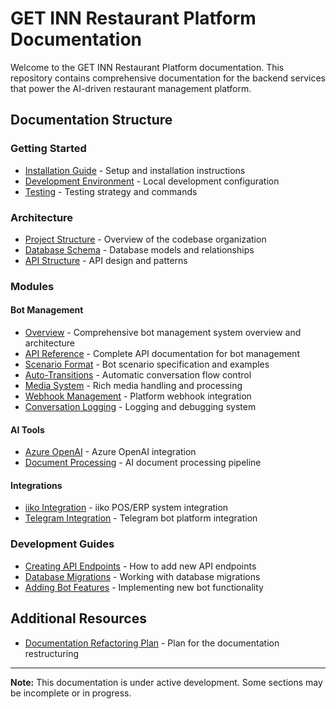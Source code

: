 # GET INN Restaurant Platform Documentation

Welcome to the GET INN Restaurant Platform documentation. This repository contains comprehensive documentation for the backend services that power the AI-driven restaurant management platform.

## Documentation Structure

### Getting Started
- [Installation Guide](getting-started/installation.md) - Setup and installation instructions
- [Development Environment](getting-started/development-environment.md) - Local development configuration
- [Testing](getting-started/testing.md) - Testing strategy and commands

### Architecture
- [Project Structure](architecture/project-structure.md) - Overview of the codebase organization
- [Database Schema](architecture/database-schema.md) - Database models and relationships
- [API Structure](architecture/api-structure.md) - API design and patterns

### Modules

#### Bot Management
- [Overview](modules/bot-management/overview.md) - Comprehensive bot management system overview and architecture
- [API Reference](modules/bot-management/api-reference.md) - Complete API documentation for bot management
- [Scenario Format](modules/bot-management/scenario-format.md) - Bot scenario specification and examples
- [Auto-Transitions](modules/bot-management/auto-transitions.md) - Automatic conversation flow control
- [Media System](modules/bot-management/media-system.md) - Rich media handling and processing
- [Webhook Management](modules/bot-management/webhook-management.md) - Platform webhook integration
- [Conversation Logging](modules/bot-management/conversation-logging.md) - Logging and debugging system

#### AI Tools
- [Azure OpenAI](modules/ai-tools/azure-openai.md) - Azure OpenAI integration
- [Document Processing](modules/ai-tools/document-processing.md) - AI document processing pipeline

#### Integrations
- [iiko Integration](modules/integrations/iiko.md) - iiko POS/ERP system integration
- [Telegram Integration](modules/integrations/telegram.md) - Telegram bot platform integration

### Development Guides
- [Creating API Endpoints](guides/creating-api-endpoints.md) - How to add new API endpoints
- [Database Migrations](guides/database-migrations.md) - Working with database migrations
- [Adding Bot Features](guides/adding-bot-features.md) - Implementing new bot functionality

## Additional Resources

- [Documentation Refactoring Plan](documentation_refactoring_plan.md) - Plan for the documentation restructuring

---

**Note:** This documentation is under active development. Some sections may be incomplete or in progress.